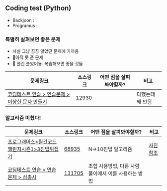 ## Coding test (Python)
- Backjoon : 
- Programus : 

### 특별히 살펴보면 좋은 문제
- 사실 그냥 끙끙 앓았떤 문제에 가까움
- 🧶아직 못 푼 문제
- 🏀 풀긴 풀었어용. 복습해보면 좋을 것들

|문제링크|소스링크|어떤 점을 살펴봐야할까?|비고|
|--|--|--|--|
|[코딩테스트 연습 > 연습문제 > 이상한 문자 만들기](https://school.programmers.co.kr/learn/courses/30/lessons/12930)|[12930](./programus/LV1/🧶12930.py) | |다했는데 왜 안됨



### 알고리즘 미쳤다!
|문제링크|소스링크|어떤 점을 살펴봐야할까?|비고|
|--|--|--|--|
|[프로그래머스>월간코드챌린지시즌1>3진법뒤집기](https://school.programmers.co.kr/learn/courses/30/lessons/68935)|[68935](./programus/LV1/🏀68935.py)|N->10진법 알고리즘|[사진참조](C:\Develops\codingtest_python\docs\pics\프로그래머스_월간코드챌린지시즌1_3진법뒤집기_68935.jpg)
|[코딩테스트 연습 > 연습문제 > 삼총사](https://school.programmers.co.kr/learn/courses/30/lessons/131705)|[131705](./programus/LV1/131705.py) |조합 사용방법, 다른 사람 풀이에서 이를 사용하는 방법|


